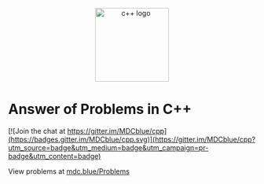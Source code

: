 <p align="center"><img src="media/cpp.png" alt="c++ logo" width="150" height="150"></p>

# Answer of Problems in C++

[![Join the chat at https://gitter.im/MDCblue/cpp](https://badges.gitter.im/MDCblue/cpp.svg)](https://gitter.im/MDCblue/cpp?utm_source=badge&utm_medium=badge&utm_campaign=pr-badge&utm_content=badge)

View problems at [mdc.blue/Problems](https://mdc.blue/problems)
